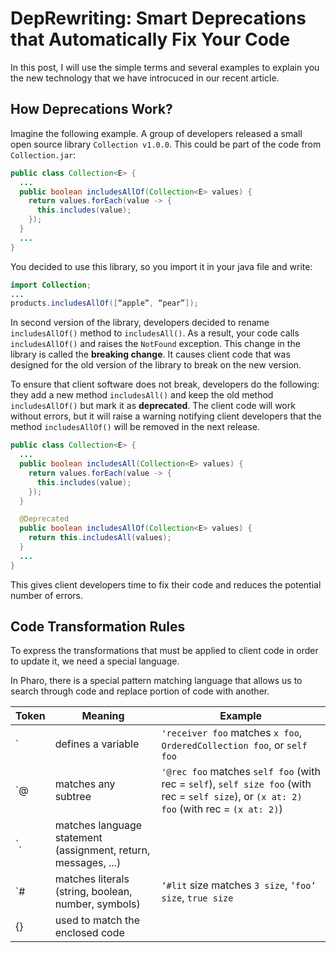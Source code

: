 # DepRewriting: Smart Deprecations that Automatically Fix Your Code

In this post, I will use the simple terms and several examples to explain you the new technology that we have introcuced in our recent article.

## How Deprecations Work?

Imagine the following example. A group of developers released a small open source library `Collection v1.0.0`. This could be part of the code from `Collection.jar`:

```Java
public class Collection<E> {
  ...
  public boolean includesAllOf(Collection<E> values) {
    return values.forEach(value -> {
      this.includes(value);
    });
  }
  ...
}
```
You decided to use this library, so you import it in your java file and write:

```Java
import Collection;
...
products.includesAllOf([“apple”, “pear”]);
```
In second version of the library, developers decided to rename `includesAllOf()` method to `includesAll()`. As a result, your code calls `includesAllOf()` and raises the `NotFound` exception. This change in the library is called the **breaking change**. It causes client code that was designed for the old version of the library to break on the new version.

To ensure that client software does not break, developers do the following: they add a new method `includesAll()` and keep the old method `includesAllOf()` but mark it as **deprecated**. The client code will work without errors, but it will raise a warning notifying client developers that the method `includesAllOf()` will be removed in the next release.

```Java
public class Collection<E> {
  ...
  public boolean includesAll(Collection<E> values) {
    return values.forEach(value -> {
      this.includes(value);
    });
  }

  @Deprecated
  public boolean includesAllOf(Collection<E> values) {
    return this.includesAll(values);
  }
  ...
}
```

This gives client developers time to fix their code and reduces the potential number of errors.

## Code Transformation Rules

To express the transformations that must be applied to client code in order to update it, we need a special language.

In Pharo, there is a special pattern matching language that allows us to search through code and replace portion of code with another.

| **Token** | **Meaning** | **Example** |
|---|---|---|
| \` | defines a variable | `'receiver foo` matches `x foo`, `OrderedCollection foo`, or `self foo` |
| \`@ | matches any subtree | `'@rec foo` matches `self foo` (with rec = `self`), `self size foo` (with rec = `self size`), or `(x at: 2) foo` (with rec = `(x at: 2)`) |
| \`. | matches language statement (assignment, return, messages, ...) |  |
| \`# | matches literals (string, boolean, number, symbols) | `‘#lit` size matches `3 size`, `’foo’ size`, `true size` |
| {} | used to match the enclosed code |  |